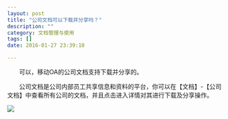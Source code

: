 ```yaml
---
layout: post
title: "公司文档可以下载并分享吗？"
description: ""
category: 文档管理与使用
tags: []
date: 2016-01-27 23:39:10

---
```

&#160; &#160; &#160; &#160;可以，移动OA的公司文档支持下载并分享的。

&#160; &#160; &#160; &#160;公司文档是公司内部员工共享信息和资料的平台，你可以在【文档】-【公司文档】中查看所有公司的文档，并且点击进入详情对其进行下载及分享操作。

![](../../../oahelps_img/wendang_1.png)